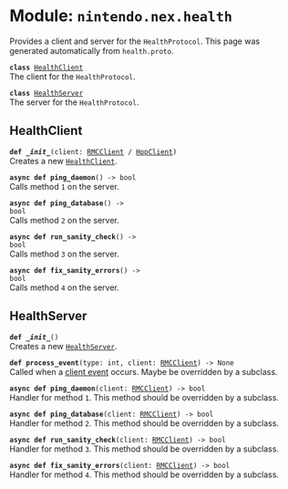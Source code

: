
# Module: <code>nintendo.nex.health</code>

Provides a client and server for the `HealthProtocol`. This page was generated automatically from `health.proto`.

<code>**class** [HealthClient](#healthclient)</code><br>
<span class="docs">The client for the `HealthProtocol`.</span>

<code>**class** [HealthServer](#healthserver)</code><br>
<span class="docs">The server for the `HealthProtocol`.</span>

## HealthClient
<code>**def _\_init__**(client: [RMCClient](../rmc#rmcclient) / [HppClient](../hpp#hppclient))</code><br>
<span class="docs">Creates a new [`HealthClient`](#healthclient).</span>

<code>**async def ping_daemon**() -> bool</code><br>
<span class="docs">Calls method `1` on the server.</span>

<code>**async def ping_database**() -> bool</code><br>
<span class="docs">Calls method `2` on the server.</span>

<code>**async def run_sanity_check**() -> bool</code><br>
<span class="docs">Calls method `3` on the server.</span>

<code>**async def fix_sanity_errors**() -> bool</code><br>
<span class="docs">Calls method `4` on the server.</span>

## HealthServer
<code>**def _\_init__**()</code><br>
<span class="docs">Creates a new [`HealthServer`](#healthserver).</span>

<code>**def process_event**(type: int, client: [RMCClient](../rmc#rmcclient)) -> None</code><br>
<span class="docs">Called when a [client event](../rmc#rmcevent) occurs. Maybe be overridden by a subclass.</span>

<code>**async def ping_daemon**(client: [RMCClient](../rmc#rmcclient)) -> bool</code><br>
<span class="docs">Handler for method `1`. This method should be overridden by a subclass.</span>

<code>**async def ping_database**(client: [RMCClient](../rmc#rmcclient)) -> bool</code><br>
<span class="docs">Handler for method `2`. This method should be overridden by a subclass.</span>

<code>**async def run_sanity_check**(client: [RMCClient](../rmc#rmcclient)) -> bool</code><br>
<span class="docs">Handler for method `3`. This method should be overridden by a subclass.</span>

<code>**async def fix_sanity_errors**(client: [RMCClient](../rmc#rmcclient)) -> bool</code><br>
<span class="docs">Handler for method `4`. This method should be overridden by a subclass.</span>

